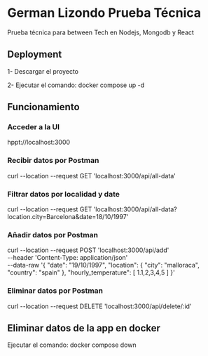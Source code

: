 # German Lizondo Prueba Técnica

Prueba técnica para between Tech en Nodejs, Mongodb y React

## Deployment

1- Descargar el proyecto

2- Ejecutar el comando: docker compose up -d

## Funcionamiento

### Acceder a la UI

hppt://localhost:3000

### Recibir datos por Postman

curl --location --request GET 'localhost:3000/api/all-data'

### Filtrar datos por localidad y date

curl --location --request GET 'localhost:3000/api/all-data?location.city=Barcelona&date=18/10/1997'

### Añadir datos por Postman

curl --location --request POST 'localhost:3000/api/add' \
--header 'Content-Type: application/json' \
--data-raw '{
    "date": "19/10/1997",
    "location": {
        "city": "malloraca",
        "country": "spain"
    },
    "hourly_temperature": [
        1.1,2,3,4,5
    ]
}'

### Eliminar datos por Postman

curl --location --request DELETE 'localhost:3000/api/delete/:id'

## Eliminar datos de la app en docker

Ejecutar el comando: docker compose down